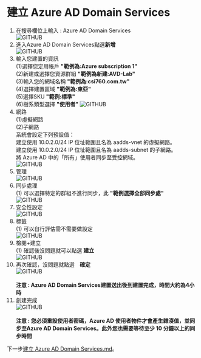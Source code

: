 # 建立 Azure AD Domain Services
1. 在搜尋欄位上輸入 : Azure AD Domain Services <br>
![GITHUB](https://github.com/A-0428/Azure/blob/main/Azure%20Virtual%20Desktop/Azure%20AD%20Domain%20Services/image1.jpg) <br>
2. 進入Azure AD Domain Services點選**新增** <br>
![GITHUB](https://github.com/A-0428/Azure/blob/main/Azure%20Virtual%20Desktop/Azure%20AD%20Domain%20Services/image2.jpg) <br>
3. 輸入您建置的資訊 <br>
   (1)選擇您定用帳戶 **"範例為:Azure subscription 1"** <br>
   (2)新建或選擇您資源群組 **"範例為新建:AVD-Lab"** <br>
   (3)輸入您的網域名稱 **"範例為:csi760.com.tw"** <br>
   (4)選擇建置區域 **"範例為:東亞"** <br>
   (5)選擇SKU **"範例:標準"** <br>
   (6)樹系類型選擇 **"使用者"**
![GITHUB](https://github.com/A-0428/Azure/blob/main/Azure%20Virtual%20Desktop/Azure%20AD%20Domain%20Services/image3.jpg) <br>
4. 網路 <br>
   (1)虛擬網路 <br>
   (2)子網路 <br>
   系統會設定下列預設值： <br>
   建立使用 10.0.2.0/24 IP 位址範圍且名為 aadds-vnet 的虛擬網路。 <br>
   建立使用 10.0.2.0/24 IP 位址範圍且名為 aadds-subnet 的子網路。 <br>
   將 Azure AD 中的「所有」使用者同步至受控網域。 <br>
![GITHUB](https://github.com/A-0428/Azure/blob/main/Azure%20Virtual%20Desktop/Azure%20AD%20Domain%20Services/image4.jpg) <br>
5. 管理 <br>
![GITHUB](https://github.com/A-0428/Azure/blob/main/Azure%20Virtual%20Desktop/Azure%20AD%20Domain%20Services/image5.jpg) <br>
6. 同步處理 <br>
   (1) 可以選擇特定的群組不進行同步，此 **"範例選擇全部同步處"** <br>
![GITHUB](https://github.com/A-0428/Azure/blob/main/Azure%20Virtual%20Desktop/Azure%20AD%20Domain%20Services/image6.jpg) <br>
7. 安全性設定 <br>
![GITHUB](https://github.com/A-0428/Azure/blob/main/Azure%20Virtual%20Desktop/Azure%20AD%20Domain%20Services/image7.jpg) <br>
8. 標籤 <br>
   (1) 可以自行評估需不需要做設定 <br>
![GITHUB](https://github.com/A-0428/Azure/blob/main/Azure%20Virtual%20Desktop/Azure%20AD%20Domain%20Services/image8.jpg) <br>  
9. 檢閱+建立 <br>
   (1) 確認後沒問題就可以點選 **建立** <br>
![GITHUB](https://github.com/A-0428/Azure/blob/main/Azure%20Virtual%20Desktop/Azure%20AD%20Domain%20Services/image9.jpg) <br>  
10. 再次確認，沒問題就點選　**確定** <br>
![GITHUB](https://github.com/A-0428/Azure/blob/main/Azure%20Virtual%20Desktop/Azure%20AD%20Domain%20Services/image10.jpg) <br>  
    **注意 : Azure AD Domain Services建置送出後到建置完成，時間大約為4小時** <br>
11. 創建完成 <br>
![GITHUB](https://github.com/A-0428/Azure/blob/main/Azure%20Virtual%20Desktop/Azure%20AD%20Domain%20Services/image11.jpg) <br>  
    **注意 : 您必須重設使用者密碼，Azure AD 使用者物件才會產生雜湊值，並同步至Azure AD Domain Services。此外您也需要等待至少 10 分鐘以上的同步時間** <br>
   
下一步[建立 Azure AD Domain Services.md](https://github.com/A-0428/Azure/blob/main/Azure%20Virtual%20Desktop/2.%E5%BB%BA%E7%AB%8B%20Azure%20AD%20Domain%20Services.md)。<br>
